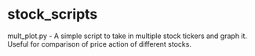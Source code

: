 # stock_scripts
mult_plot.py - A simple script to take in multiple stock tickers and graph it.  Useful for comparison of price action of different stocks. 
